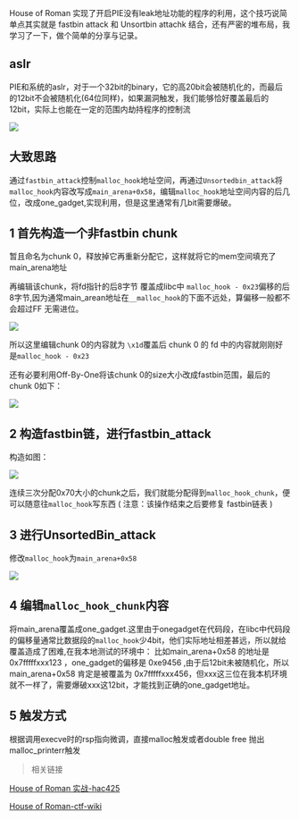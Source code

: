 House of Roman 实现了开启PIE没有leak地址功能的程序的利用，这个技巧说简单点其实就是 fastbin attack 和 Unsortbin attachk 结合，还有严密的堆布局，我学习了一下，做个简单的分享与记录。

## aslr

PIE和系统的aslr，对于一个32bit的binary，它的高20bit会被随机化的，而最后的12bit不会被随机化(64位同样)，如果漏洞触发，我们能够恰好覆盖最后的12bit，实际上也能在一定的范围内劫持程序的控制流

![](https://raw.githubusercontent.com/yxshyj/yxshyj.github.io/master/img/pic/House_of_Roman/3.jpg)


## 大致思路

通过`fastbin_attack`控制`malloc_hook`地址空间，再通过`Unsortedbin_attack`将`malloc_hook`内容改写成`main_arena+0x58`，编辑`malloc_hook`地址空间内容的后几位，改成one_gadget,实现利用，但是这里通常有几bit需要爆破。

## 1 首先构造一个非fastbin chunk

暂且命名为chunk 0，释放掉它再重新分配它，这样就将它的mem空间填充了main_arena地址

再编辑该chunk，将fd指针的后8字节 覆盖成libc中 `malloc_hook - 0x23`偏移的后8字节,因为通常main_arean地址在`__malloc_hook`的下面不远处，算偏移一般都不会超过FF 无需进位。

![](https://raw.githubusercontent.com/yxshyj/yxshyj.github.io/master/img/pic/House_of_Roman/2.jpg)

所以这里编辑chunk 0的内容就为 `\x1d`覆盖后 chunk 0 的 fd 中的内容就刚刚好是`malloc_hook - 0x23`

还有必要利用Off-By-One将该chunk 0的size大小改成fastbin范围，最后的chunk 0如下：

![](https://raw.githubusercontent.com/yxshyj/yxshyj.github.io/master/img/pic/House_of_Roman/1.jpg)

## 2 构造fastbin链，进行fastbin_attack

构造如图：

![](https://raw.githubusercontent.com/yxshyj/yxshyj.github.io/master/img/pic/House_of_Roman/4.jpg)

连续三次分配0x70大小的chunk之后，我们就能分配得到`malloc_hook_chunk`，便可以随意往`malloc_hook`写东西 ( 注意：该操作结束之后要修复 fastbin链表 )

## 3 进行UnsortedBin_attack

修改`malloc_hook`为`main_arena+0x58`

![](https://raw.githubusercontent.com/yxshyj/yxshyj.github.io/master/img/pic/House_of_Roman/5.jpg)

## 4 编辑`malloc_hook_chunk`内容

将main_arena覆盖成one_gadget.这里由于onegadget在代码段，在libc中代码段的偏移量通常比数据段的`malloc_hook`少4bit，他们实际地址相差甚远，所以就给覆盖造成了困难,在我本地测试的环境中： 比如main_arena+0x58 的地址是 0x7fffffxxx123 ，one_gadget的偏移是 0xe9456 ,由于后12bit未被随机化，所以 main_arena+0x58 肯定是被覆盖为 0x7fffffxxx456，但xxx这三位在我本机环境就不一样了，需要爆破xxx这12bit，才能找到正确的one_gadget地址。

## 5 触发方式

根据调用execve时的rsp指向微调，直接malloc触发或者double free 抛出malloc_printerr触发

>相关链接

[House of Roman 实战-hac425](https://www.cnblogs.com/hac425/p/9416913.html)

[House of Roman-ctf-wiki](https://ctf-wiki.github.io/ctf-wiki/pwn/linux/glibc-heap/house_of_roman/)